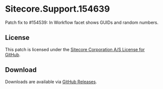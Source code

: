 # Sitecore.Support.154639
Patch fix to #154539: In Workflow facet shows GUIDs and random numbers.

## License  
This patch is licensed under the [Sitecore Corporation A/S License for GitHub](https://github.com/sitecoresupport/Sitecore.Support.154639/blob/master/LICENSE).  

## Download  
Downloads are available via [GitHub Releases](https://github.com/sitecoresupport/Sitecore.Support.154639/releases).  
